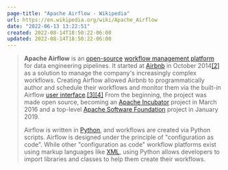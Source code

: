 ```yaml
---
page-title: "Apache Airflow - Wikipedia"
url: https://en.wikipedia.org/wiki/Apache_Airflow
date: "2022-06-13 13:22:51"
created: 2022-08-14T18:50:22-06:00
updated: 2022-08-14T18:50:22-06:00
---
```


> **Apache Airflow** is an [open-source](https://en.wikipedia.org/wiki/Open-source_software "Open-source software") [workflow management platform](https://en.wikipedia.org/wiki/Workflow_management_system "Workflow management system") for data engineering pipelines. It started at [Airbnb](https://en.wikipedia.org/wiki/Airbnb "Airbnb") in October 2014[\[2\]](https://en.wikipedia.org/wiki/Apache_Airflow#cite_note-2) as a solution to manage the company's increasingly complex workflows. Creating Airflow allowed Airbnb to programmatically author and schedule their workflows and monitor them via the built-in Airflow [user interface](https://en.wikipedia.org/wiki/User_interface "User interface").[\[3\]](https://en.wikipedia.org/wiki/Apache_Airflow#cite_note-3)[\[4\]](https://en.wikipedia.org/wiki/Apache_Airflow#cite_note-4) From the beginning, the project was made open source, becoming an [Apache Incubator](https://en.wikipedia.org/wiki/Apache_Incubator "Apache Incubator") project in March 2016 and a top-level [Apache Software Foundation](https://en.wikipedia.org/wiki/The_Apache_Software_Foundation "The Apache Software Foundation") project in January 2019.
> 
> Airflow is written in [Python](https://en.wikipedia.org/wiki/Python_(programming_language) "Python (programming language)"), and workflows are created via Python scripts. Airflow is designed under the principle of "configuration as code". While other "configuration as code" workflow platforms exist using markup languages like [XML](https://en.wikipedia.org/wiki/XML "XML"), using Python allows developers to import libraries and classes to help them create their workflows.
